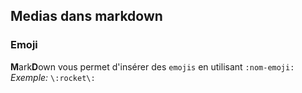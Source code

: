 ## Medias dans markdown

### Emoji
**M**ark**D**own vous permet d'insérer des `emojis` en utilisant `:nom-emoji:`
*Exemple:* `\:rocket\:`
